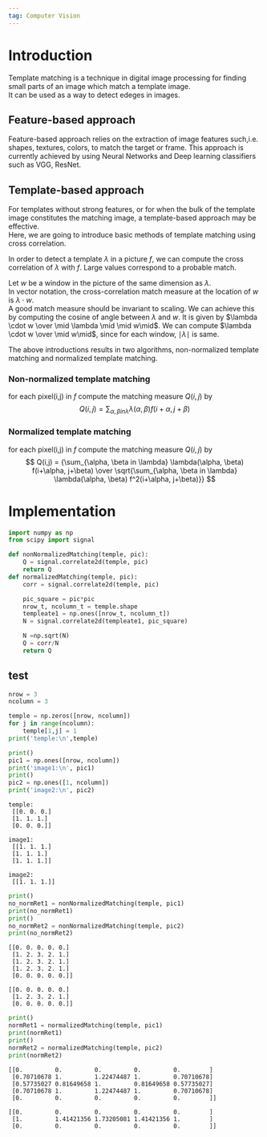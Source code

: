 ```yaml
---  
tag: Computer Vision 
---
```


# Introduction

Template matching is a technique in digital image processing for finding small parts of an image which match a template image.    
It can be used as a way to detect edeges in images.     
## Feature-based approach
Feature-based approach relies on the extraction of image features such,i.e. shapes, textures, colors, to match the target or frame. This approach is currently achieved by using Neural Networks and Deep learning classifiers such as VGG, ResNet.    
## Template-based approach    
For templates without strong features, or for when the bulk of the template image constitutes the matching image, a template-based approach may be effective.   
Here, we are going to introduce basic methods of template matching using cross correlation.     

In order to detect a template $\lambda$ in a picture $f$, we can compute the cross correlation of $\lambda$ with $f$. Large values correspond to a probable match.    
    
Let $w$ be a window in the picture of the same dimension as $\lambda$.    
In vector notation, the cross-correlation match measure at the location of $w$ is $\lambda \cdot w$.   
A good match measure should be invariant to scaling. We can achieve this by computing the cosine of angle between $\lambda$ and $w$. It is given by $\lambda \cdot w \over \mid \lambda \mid \mid w\mid$. We can compute $\lambda \cdot w \over \mid w\mid$, since for each window, $\mid \lambda \mid$ is same.

The above introductions results in two algorithms, non-normalized template matching and normalized template matching.    
### Non-normalized template matching
for each pixel(i,j) in $f$ compute the matching measure $Q(i,j)$ by 
$$
Q(i,j) = \sum_{\alpha, \beta in \lambda} \lambda(\alpha, \beta) f(i+\alpha, j+\beta)
$$

### Normalized template matching
for each pixel(i,j) in $f$ compute the matching measure $Q(i,j)$ by 
$$
Q(i,j) = {\sum_{\alpha, \beta in \lambda} \lambda(\alpha, \beta) f(i+\alpha, j+\beta) \over
\sqrt{\sum_{\alpha, \beta in \lambda} \lambda(\alpha, \beta) f^2(i+\alpha, j+\beta)}}
$$


# Implementation


```python
import numpy as np
from scipy import signal
```


```python
def nonNormalizedMatching(temple, pic):
    Q = signal.correlate2d(temple, pic)
    return Q
def normalizedMatching(temple, pic):
    corr = signal.correlate2d(temple, pic)

    pic_square = pic*pic
    nrow_t, ncolumn_t = temple.shape
    templeate1 = np.ones([nrow_t, ncolumn_t])
    N = signal.correlate2d(templeate1, pic_square)

    N =np.sqrt(N)
    Q = corr/N
    return Q
```

## test


```python
nrow = 3
ncolumn = 3

temple = np.zeros([nrow, ncolumn])
for j in range(ncolumn):
    temple[1,j] = 1
print('temple:\n',temple)

print()
pic1 = np.ones([nrow, ncolumn])
print('image1:\n', pic1)
print()
pic2 = np.ones([1, ncolumn])
print('image2:\n', pic2)
```

    temple:
     [[0. 0. 0.]
     [1. 1. 1.]
     [0. 0. 0.]]
    
    image1:
     [[1. 1. 1.]
     [1. 1. 1.]
     [1. 1. 1.]]
    
    image2:
     [[1. 1. 1.]]



```python
print()
no_normRet1 = nonNormalizedMatching(temple, pic1)
print(no_normRet1)
print()
no_normRet2 = nonNormalizedMatching(temple, pic2)
print(no_normRet2)
```

    
    [[0. 0. 0. 0. 0.]
     [1. 2. 3. 2. 1.]
     [1. 2. 3. 2. 1.]
     [1. 2. 3. 2. 1.]
     [0. 0. 0. 0. 0.]]
    
    [[0. 0. 0. 0. 0.]
     [1. 2. 3. 2. 1.]
     [0. 0. 0. 0. 0.]]



```python
print()
normRet1 = normalizedMatching(temple, pic1)
print(normRet1)
print()
normRet2 = normalizedMatching(temple, pic2)
print(normRet2)
```

    
    [[0.         0.         0.         0.         0.        ]
     [0.70710678 1.         1.22474487 1.         0.70710678]
     [0.57735027 0.81649658 1.         0.81649658 0.57735027]
     [0.70710678 1.         1.22474487 1.         0.70710678]
     [0.         0.         0.         0.         0.        ]]
    
    [[0.         0.         0.         0.         0.        ]
     [1.         1.41421356 1.73205081 1.41421356 1.        ]
     [0.         0.         0.         0.         0.        ]]



```python

```
